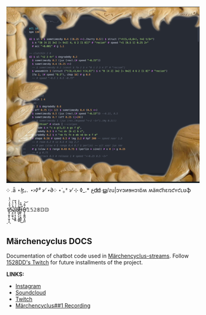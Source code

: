 ![](stream_1.png)<br />
༶ .ǟ ⋆_ɮ｡. ⋆›◊⁸ ›⁄ ⋆_∂༶ ⋆˙｡ᶻ ›⁄ ⊹ ◊_.* عd҉d҉ ൠ/ꙅu|ɔʏɔᴎɘʜɔɿɒ̈ʍ ʍäʀƈɦɛռƈʏƈʟʊֆ<br /><br />
1̸̵̡̡͚͙͓͖̝̞̼̈́̐̐̒̈́̾5̴̵̘͍̫͚̠͉̈́͐̈́͐̚͜͠2̴̴̡̢̝̘̞͍͖̼͒̓́̀̽͐8̵̸̪̺̟̫̝͕͍̻͍͌̔͐͐̽͛D̵̴͚̙͔̠͓͇͚͕͆̿͒̚̚͜D̴̵̡͎͍͇̪͙̞̪̼̽͌̓̕̕͝𝟙𝟝𝟚𝟠𝔻𝔻

.
.
## Märchencyclus DOCS

Documentation of chatbot code used in [Märchencyclus-streams](https://drive.google.com/file/d/1_4hBziRUHGyFvanUGl120_3g_cLNEPoJ/view?usp=sharing). Follow [1528DD's Twitch](https://www.twitch.tv/1528dd) for future installments of the project.


**LINKS:**

* [Instagram](https://www.instagram.com/wannes_dewit/)
* [Soundcloud](https://soundcloud.com/1528dd)
* [Twitch](https://www.twitch.tv/1528dd)
* [Märchencyclus##1 Recording](https://drive.google.com/file/d/1_4hBziRUHGyFvanUGl120_3g_cLNEPoJ/view?usp=sharing)
